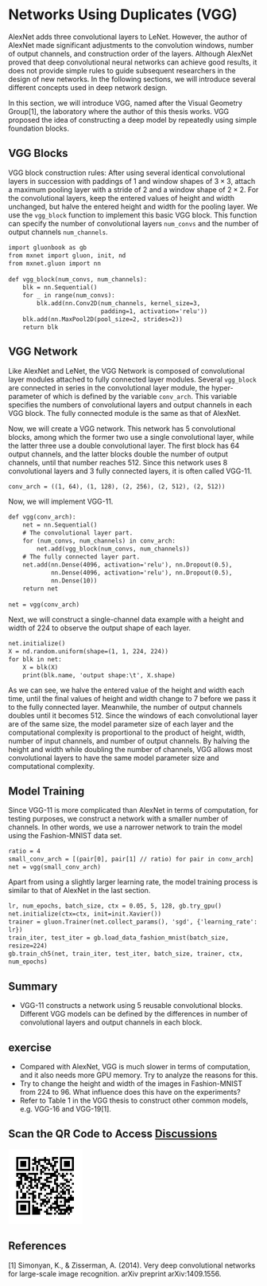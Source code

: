 # Networks Using Duplicates (VGG)

AlexNet adds three convolutional layers to LeNet. However, the author of AlexNet made significant adjustments to the convolution windows, number of output channels, and construction order of the layers. Although AlexNet proved that deep convolutional neural networks can achieve good results, it does not provide simple rules to guide subsequent researchers in the design of new networks. In the following sections, we will introduce several different concepts used in deep network design.

In this section, we will introduce VGG, named after the Visual Geometry Group[1], the laboratory where the author of this thesis works. VGG proposed the idea of constructing a deep model by repeatedly using simple foundation blocks.

## VGG Blocks

VGG block construction rules: After using several identical convolutional layers in succession with paddings of 1 and window shapes of $3\times 3$, attach a maximum pooling layer with a stride of 2 and a window shape of $2\times 2$. For the convolutional layers, keep the entered values of height and width unchanged, but halve the entered height and width for the pooling layer. We use the `vgg_block` function to implement this basic VGG block. This function can specify the number of convolutional layers `num_convs` and the number of output channels `num_channels`.

```{.python .input  n=1}
import gluonbook as gb
from mxnet import gluon, init, nd
from mxnet.gluon import nn

def vgg_block(num_convs, num_channels):
    blk = nn.Sequential()
    for _ in range(num_convs):
        blk.add(nn.Conv2D(num_channels, kernel_size=3,
                          padding=1, activation='relu'))
    blk.add(nn.MaxPool2D(pool_size=2, strides=2))
    return blk
```

## VGG Network

Like AlexNet and LeNet, the VGG Network is composed of convolutional layer modules attached to fully connected layer modules. Several `vgg_block` are connected in series in the convolutional layer module, the hyper-parameter of which is defined by the variable `conv_arch`. This variable specifies the numbers of convolutional layers and output channels in each VGG block. The fully connected module is the same as that of AlexNet.

Now, we will create a VGG network. This network has 5 convolutional blocks, among which the former two use a single convolutional layer, while the latter three use a double convolutional layer. The first block has 64 output channels, and the latter blocks double the number of output channels, until that number reaches 512. Since this network uses 8 convolutional layers and 3 fully connected layers, it is often called VGG-11.

```{.python .input  n=2}
conv_arch = ((1, 64), (1, 128), (2, 256), (2, 512), (2, 512))
```

Now, we will implement VGG-11.

```{.python .input  n=3}
def vgg(conv_arch):
    net = nn.Sequential()
    # The convolutional layer part.
    for (num_convs, num_channels) in conv_arch:
        net.add(vgg_block(num_convs, num_channels))
    # The fully connected layer part.
    net.add(nn.Dense(4096, activation='relu'), nn.Dropout(0.5),
            nn.Dense(4096, activation='relu'), nn.Dropout(0.5),
            nn.Dense(10))
    return net

net = vgg(conv_arch)
```

Next, we will construct a single-channel data example with a height and width of 224 to observe the output shape of each layer.

```{.python .input  n=4}
net.initialize()
X = nd.random.uniform(shape=(1, 1, 224, 224))
for blk in net:
    X = blk(X)
    print(blk.name, 'output shape:\t', X.shape)
```

As we can see, we halve the entered value of the height and width each time, until the final values of height and width change to 7 before we pass it to the fully connected layer. Meanwhile, the number of output channels doubles until it becomes 512. Since the windows of each convolutional layer are of the same size, the model parameter size of each layer and the computational complexity is proportional to the product of height, width, number of input channels, and number of output channels. By halving the height and width while doubling the number of channels, VGG allows most convolutional layers to have the same model parameter size and computational complexity.

## Model Training

Since VGG-11 is more complicated than AlexNet in terms of computation, for testing purposes, we construct a network with a smaller number of channels. In other words, we use a narrower network to train the model using the Fashion-MNIST data set.

```{.python .input  n=5}
ratio = 4
small_conv_arch = [(pair[0], pair[1] // ratio) for pair in conv_arch]
net = vgg(small_conv_arch)
```

Apart from using a slightly larger learning rate, the model training process is similar to that of AlexNet in the last section.

```{.python .input}
lr, num_epochs, batch_size, ctx = 0.05, 5, 128, gb.try_gpu()
net.initialize(ctx=ctx, init=init.Xavier())
trainer = gluon.Trainer(net.collect_params(), 'sgd', {'learning_rate': lr})
train_iter, test_iter = gb.load_data_fashion_mnist(batch_size, resize=224)
gb.train_ch5(net, train_iter, test_iter, batch_size, trainer, ctx, num_epochs)
```

## Summary

* VGG-11 constructs a network using 5 reusable convolutional blocks. Different VGG models can be defined by the differences in number of convolutional layers and output channels in each block.

## exercise

* Compared with AlexNet, VGG is much slower in terms of computation, and it also needs more GPU memory. Try to analyze the reasons for this.
* Try to change the height and width of the images in Fashion-MNIST from 224 to 96. What influence does this have on the experiments?
* Refer to Table 1 in the VGG thesis to construct other common models, e.g. VGG-16 and VGG-19[1].

## Scan the QR Code to Access [Discussions](https://discuss.gluon.ai/t/topic/1277)

![](../img/qr_vgg.svg)

## References

[1] Simonyan, K., & Zisserman, A. (2014). Very deep convolutional networks for large-scale image recognition. arXiv preprint arXiv:1409.1556.
